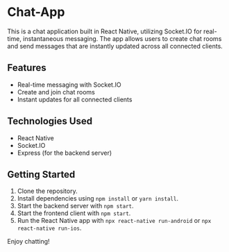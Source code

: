 # Chat-App

This is a chat application built in React Native, utilizing Socket.IO for real-time, instantaneous messaging. The app allows users to create chat rooms and send messages that are instantly updated across all connected clients.

## Features

- Real-time messaging with Socket.IO
- Create and join chat rooms
- Instant updates for all connected clients

## Technologies Used

- React Native
- Socket.IO
- Express (for the backend server)

## Getting Started

1. Clone the repository.
2. Install dependencies using `npm install` or `yarn install`.
3. Start the backend server with `npm start`.
4. Start the frontend client with `npm start`.
5. Run the React Native app with `npx react-native run-android` or `npx react-native run-ios`.

Enjoy chatting!